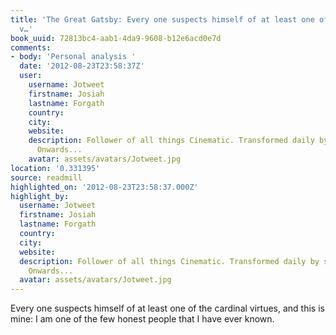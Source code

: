 ```yaml
---
title: 'The Great Gatsby: Every one suspects himself of at least one of the cardinal
  v…'
book_uuid: 72813bc4-aab1-4da9-9608-b12e6acd0e7d
comments:
- body: 'Personal analysis '
  date: '2012-08-23T23:58:37Z'
  user:
    username: Jotweet
    firstname: Josiah
    lastname: Forgath
    country: 
    city: 
    website: 
    description: Follower of all things Cinematic. Transformed daily by sight & sound.
      Onwards...
    avatar: assets/avatars/Jotweet.jpg
location: '0.331395'
source: readmill
highlighted_on: '2012-08-23T23:58:37.000Z'
highlight_by:
  username: Jotweet
  firstname: Josiah
  lastname: Forgath
  country: 
  city: 
  website: 
  description: Follower of all things Cinematic. Transformed daily by sight & sound.
    Onwards...
  avatar: assets/avatars/Jotweet.jpg
---
```


Every one suspects himself of at least one of the cardinal virtues, and this is mine: I am one of the few honest people that I have ever known.